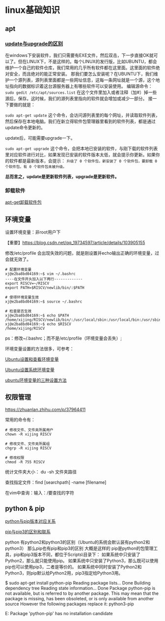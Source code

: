 # linux基础知识

## apt

### [update与upgrade的区别](https://blog.csdn.net/qq_19004627/article/details/79560818)

在windows下安装软件，我们只需要有EXE文件，然后双击，下一步直接OK就可以了。但在LINUX下，不是这样的。每个LINUX的发行版，比如UBUNTU，都会维护一个自己的软件仓库，我们常用的几乎所有软件都在这里面。这里面的软件绝对安全，而且绝对的能正常安装。
那我们要怎么安装呢？在UBUNTU下，我们维护一个源列表，源列表里面都是一些网址信息，这每一条网址就是一个源，这个地址指向的数据标识着这台源服务器上有哪些软件可以安装使用。
编辑源命令：
```sudo gedit /etc/apt/sources.list```
在这个文件里加入或者注释（加#）掉一些源后，保存。这时候，我们的源列表里指向的软件就会增加或减少一部分。
接一下要做的就是：

```sudo apt-get update```
这个命令，会访问源列表里的每个网址，并读取软件列表，然后保存在本地电脑。我们在新立得软件包管理器里看到的软件列表，都是通过update命令更新的。

update后，可能需要upgrade一下。

```sudo apt-get upgrade```
这个命令，会把本地已安装的软件，与刚下载的软件列表里对应软件进行对比，如果发现已安装的软件版本太低，就会提示你更新。如果你的软件都是最新版本，会提示：
```升级了 0 个软件包，新安装了 0 个软件包，要卸载 0 个软件包，有 0 个软件包未被升级。```

**总而言之，update是更新软件列表，upgrade是更新软件。**



### 卸载软件

[apt-get卸载软件包](https://www.huaweicloud.com/articles/43312387a1964011b19cac2369e2f1ce.html)





## 环境变量

设置环境变量：非root用户下

【重要】https://blog.csdn.net/qq_19734597/article/details/103905155

修改/etc/profile 会出现失效的问题，就是刚设置并echo输出正确的环境变量，过会就无效了。

```
# 配置环境变量
xj@e2ba8bd04169:~$ vim ~/.bashrc
----在文件开头加入以下两行-------------
export RISCV=~/RISCV
export PATH=$RISCV/newlib/bin/:$PATH

# 使得环境变量生效
xj@e2ba8bd04169:~$ source ~/.bashrc

# 检查是否生效
xj@e2ba8bd04169:~$ echo $PATH
/home/xijing/RISCV/newlib/bin/:/usr/local/sbin:/usr/local/bin:/usr/sbin:/usr/bin:/sbin:/bin:/usr/games:/usr/local/games:/snap/bin
xj@e2ba8bd04169:~$ echo $RISCV
/home/xijing/RISCV
```

ps：修改~/.bashrc；而不是/etc/profile（环境变量会丢失）;



环境变量设置的方法很多，可参考：

[Ubuntu设置和查看环境变量](https://blog.csdn.net/White_Idiot/article/details/78253004)

[Ubuntu设置系统环境变量](https://www.jianshu.com/p/12fbfa8c7489)

[ubuntu环境变量的三种设置方法](https://www.cnblogs.com/jpfss/p/11107080.html)





## 权限管理

https://zhuanlan.zhihu.com/p/37964411

常用的命令有：

```
# 修改文件、文件夹所属用户
chown -R xijing RISCV

# 修改文件、文件夹所属组
chgrp -R xijing RISCV

# 修改权限
chmod -R 755 RISCV
```



统计文件夹大小： du -sh 文件夹路径

查找指定文件：find [searchpath] -name   [filename]

在vim中查询：输入：/要查找的字符





## python  & pip

[python与pip版本对应关系](https://blog.csdn.net/weixin_48776804/article/details/113780133)

[pip与pip3的区别和联系](https://blog.csdn.net/dianwonin4433/article/details/101868849)

python 有python2和python3的区别（Ubuntu的系统会默认装有python2和python3）
那么pip也有pip和pip3的区别
大概是这样的
pip是python的包管理工具，pip和pip3版本不同，都位于Scripts\目录下：
如果系统中只安装了Python2，那么就只能使用pip。
如果系统中只安装了Python3，那么既可以使用pip也可以使用pip3，二者是等价的。
如果系统中同时安装了Python2和Python3，则pip默认给Python2用，pip3指定给Python3用。





$ sudo apt-get install python-pip
Reading package lists... Done
Building dependency tree
Reading state information... Done
Package python-pip is not available, but is referred to by another package.
This may mean that the package is missing, has been obsoleted, or
is only available from another source
However the following packages replace it:
  python3-pip

E: Package 'python-pip' has no installation candidate